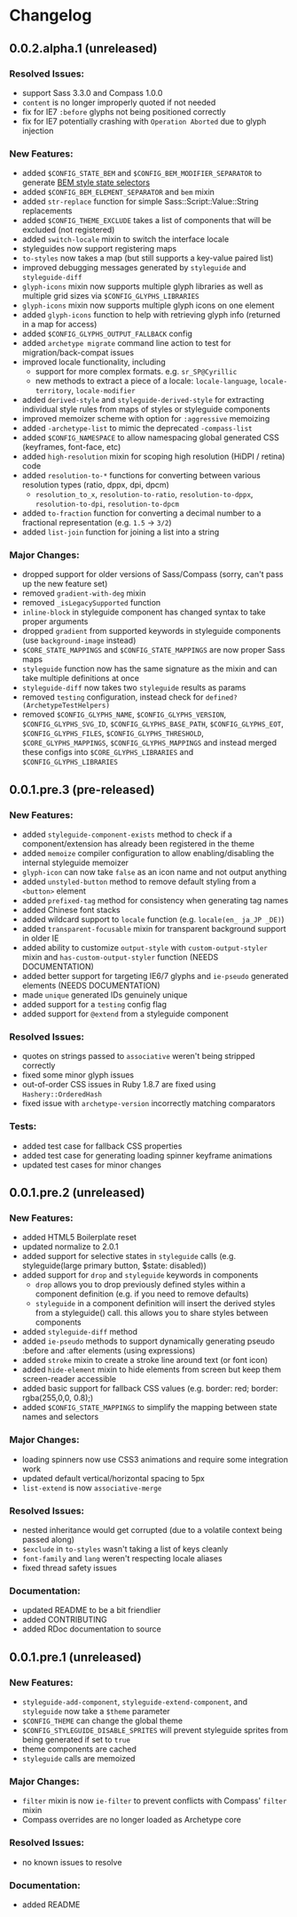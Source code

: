 # Changelog

## 0.0.2.alpha.1 (unreleased)

### Resolved Issues:

- support Sass 3.3.0 and Compass 1.0.0
- `content` is no longer improperly quoted if not needed
- fix for IE7 `:before` glyphs not being positioned correctly
- fix for IE7 potentially crashing with `Operation Aborted` due to glyph injection

### New Features:

- added `$CONFIG_STATE_BEM` and `$CONFIG_BEM_MODIFIER_SEPARATOR` to generate [BEM style state selectors](http://bem.info/method/)
- added `$CONFIG_BEM_ELEMENT_SEPARATOR` and `bem` mixin
- added `str-replace` function for simple Sass::Script::Value::String replacements
- added `$CONFIG_THEME_EXCLUDE` takes a list of components that will be excluded (not registered)
- added `switch-locale` mixin to switch the interface locale
- styleguides now support registering maps
- `to-styles` now takes a map (but still supports a key-value paired list)
- improved debugging messages generated by `styleguide` and `styleguide-diff`
- `glyph-icons` mixin now supports multiple glyph libraries as well as multiple grid sizes via `$CONFIG_GLYPHS_LIBRARIES`
- `glyph-icons` mixin now supports multiple glyph icons on one element
- added `glyph-icons` function to help with retrieving glyph info (returned in a map for access)
- added `$CONFIG_GLYPHS_OUTPUT_FALLBACK` config
- added `archetype migrate` command line action to test for migration/back-compat issues
- improved locale functionality, including
  - support for more complex formats. e.g. `sr_SP@Cyrillic`
  - new methods to extract a piece of a locale: `locale-language`, `locale-territory`, `locale-modifier`
- added `derived-style` and `styleguide-derived-style` for extracting individual style rules from maps of styles or styleguide components
- improved memoizer scheme with option for `:aggressive` memoizing
- added `-archetype-list` to mimic the deprecated `-compass-list`
- added `$CONFIG_NAMESPACE` to allow namespacing global generated CSS (keyframes, font-face, etc)
- added `high-resolution` mixin for scoping high resolution (HiDPI / retina) code
- added `resolution-to-*` functions for converting between various resolution types (ratio, dppx, dpi, dpcm)
  - `resolution_to_x`, `resolution-to-ratio`, `resolution-to-dppx`, `resolution-to-dpi`, `resolution-to-dpcm`
- added `to-fraction` function for converting a decimal number to a fractional representation (e.g. `1.5` -> `3/2`)
- added `list-join` function for joining a list into a string

### Major Changes:

- dropped support for older versions of Sass/Compass (sorry, can't pass up the new feature set)
- removed `gradient-with-deg` mixin
- removed `_isLegacySupported` function
- `inline-block` in styleguide component has changed syntax to take proper arguments
- dropped `gradient` from supported keywords in styleguide components (use `background-image` instead)
- `$CORE_STATE_MAPPINGS` and `$CONFIG_STATE_MAPPINGS` are now proper Sass maps
- `styleguide` function now has the same signature as the mixin and can take multiple definitions at once
- `styleguide-diff` now takes two `styleguide` results as params
- removed `testing` configuration, instead check for `defined?(ArchetypeTestHelpers)`
- removed `$CONFIG_GLYPHS_NAME`, `$CONFIG_GLYPHS_VERSION`, `$CONFIG_GLYPHS_SVG_ID`, `$CONFIG_GLYPHS_BASE_PATH`, `$CONFIG_GLYPHS_EOT`, `$CONFIG_GLYPHS_FILES`, `$CONFIG_GLYPHS_THRESHOLD`, `$CORE_GLYPHS_MAPPINGS`, `$CONFIG_GLYPHS_MAPPINGS` and instead merged these configs into `$CORE_GLYPHS_LIBRARIES` and `$CONFIG_GLYPHS_LIBRARIES`

## 0.0.1.pre.3 (pre-released)

### New Features:

- added `styleguide-component-exists` method to check if a component/extension has already been registered in the theme
- added `memoize` compiler configuration to allow enabling/disabling the internal styleguide memoizer
- `glyph-icon` can now take `false` as an icon name and not output anything
- added `unstyled-button` method to remove default styling from a `<button>` element
- added `prefixed-tag` method for consistency when generating tag names
- added Chinese font stacks
- added wildcard support to `locale` function (e.g. `locale(en_ ja_JP _DE)`)
- added `transparent-focusable` mixin for transparent background support in older IE
- added ability to customize `output-style` with `custom-output-styler` mixin and `has-custom-output-styler` function (NEEDS DOCUMENTATION)
- added better support for targeting IE6/7 glyphs and `ie-pseudo` generated elements (NEEDS DOCUMENTATION)
- made `unique` generated IDs genuinely unique
- added support for a `testing` config flag
- added support for `@extend` from a styleguide component

### Resolved Issues:

- quotes on strings passed to `associative` weren't being stripped correctly
- fixed some minor glyph issues
- out-of-order CSS issues in Ruby 1.8.7 are fixed using `Hashery::OrderedHash`
- fixed issue with `archetype-version` incorrectly matching comparators

### Tests:

- added test case for fallback CSS properties
- added test case for generating loading spinner keyframe animations
- updated test cases for minor changes

## 0.0.1.pre.2 (unreleased)

### New Features:

- added HTML5 Boilerplate reset
- updated normalize to 2.0.1
- added support for selective states in `styleguide` calls (e.g. styleguide(large primary button, $state: disabled))
- added support for `drop` and `styleguide` keywords in components
  - `drop` allows you to drop previously defined styles within a component definition (e.g. if you need to remove defaults)
  - `styleguide` in a component definition will insert the derived styles from a styleguide() call. this allows you to share styles between components
- added `styleguide-diff` method
- added `ie-pseudo` methods to support dynamically generating pseudo :before and :after elements (using expressions)
- added `stroke` mixin to create a stroke line around text (or font icon)
- added `hide-element` mixin to hide elements from screen but keep them screen-reader accessible
- added basic support for fallback CSS values (e.g. border: red; border: rgba(255,0,0, 0.8);)
- added `$CONFIG_STATE_MAPPINGS` to simplify the mapping between state names and selectors

### Major Changes:

- loading spinners now use CSS3 animations and require some integration work
- updated default vertical/horizontal spacing to 5px
- `list-extend` is now `associative-merge`

### Resolved Issues:

- nested inheritance would get corrupted (due to a volatile context being passed along)
- `$exclude` in `to-styles` wasn't taking a list of keys cleanly
- `font-family` and `lang` weren't respecting locale aliases
- fixed thread safety issues

### Documentation:

- updated README to be a bit friendlier
- added CONTRIBUTING
- added RDoc documentation to source

## 0.0.1.pre.1 (unreleased)

### New Features:

- `styleguide-add-component`, `styleguide-extend-component`, and `styleguide` now take a `$theme` parameter
- `$CONFIG_THEME` can change the global theme
- `$CONFIG_STYLEGUIDE_DISABLE_SPRITES` will prevent styleguide sprites from being generated if set to `true`
- theme components are cached
- `styleguide` calls are memoized

### Major Changes:

- `filter` mixin is now `ie-filter` to prevent conflicts with Compass' `filter` mixin
- Compass overrides are no longer loaded as Archetype core

### Resolved Issues:

- no known issues to resolve

### Documentation:

- added README
